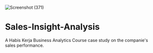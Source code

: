 ![Screenshot (371)](https://user-images.githubusercontent.com/102712597/197194298-0ba9371b-1e88-4f23-9a6e-2b9646bd858b.png)

# Sales-Insight-Analysis
A Habis Kerja Business Analytics Course case study on the companie's sales performance.
